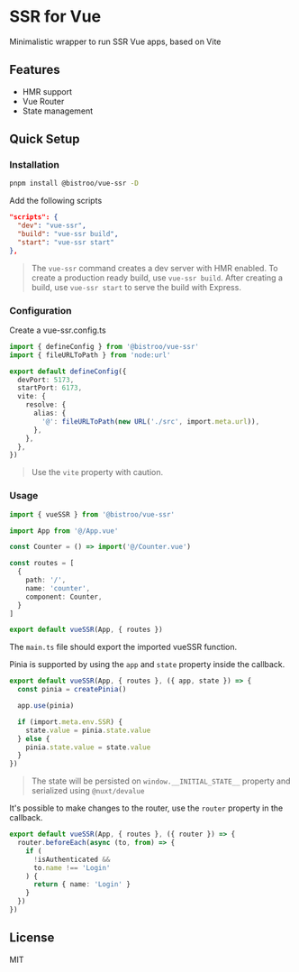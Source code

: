 # SSR for Vue

Minimalistic wrapper to run SSR Vue apps, based on Vite

## Features
* HMR support
* Vue Router
* State management

## Quick Setup

### Installation

```sh
pnpm install @bistroo/vue-ssr -D
```

Add the following scripts

```json
"scripts": {
  "dev": "vue-ssr",
  "build": "vue-ssr build",
  "start": "vue-ssr start"
},
```

> The `vue-ssr` command creates a dev server with HMR enabled.
To create a production ready build, use `vue-ssr build`. After creating a build, use `vue-ssr start` to serve the build with Express.

### Configuration

Create a vue-ssr.config.ts

```typescript
import { defineConfig } from '@bistroo/vue-ssr'
import { fileURLToPath } from 'node:url'

export default defineConfig({
  devPort: 5173,
  startPort: 6173,
  vite: {
    resolve: {
      alias: {
        '@': fileURLToPath(new URL('./src', import.meta.url)),
      },
    },
  },
})
```

> Use the `vite` property with caution.

### Usage

```ts
import { vueSSR } from '@bistroo/vue-ssr'

import App from '@/App.vue'

const Counter = () => import('@/Counter.vue')

const routes = [
  {
    path: '/',
    name: 'counter',
    component: Counter,
  }
]

export default vueSSR(App, { routes })
```

The `main.ts` file should export the imported vueSSR function.

Pinia is supported by using the `app` and `state` property inside the callback.

```typescript
export default vueSSR(App, { routes }, ({ app, state }) => {
  const pinia = createPinia()

  app.use(pinia)

  if (import.meta.env.SSR) {
    state.value = pinia.state.value
  } else {
    pinia.state.value = state.value
  }
})
```

> The state will be persisted on `window.__INITIAL_STATE__` property and serialized using `@nuxt/devalue`

It's possible to make changes to the router, use the `router` property in the callback.

```typescript
export default vueSSR(App, { routes }, ({ router }) => {
  router.beforeEach(async (to, from) => {
    if (
      !isAuthenticated &&
      to.name !== 'Login'
    ) {
      return { name: 'Login' }
    }
  })
})
```

## License

MIT

